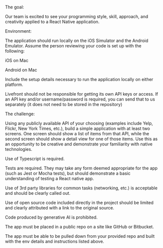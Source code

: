 The goal:

Our team is excited to see your programming style, skill, approach, and creativity applied to a React Native application.

Environment:

The application should run locally on the iOS Simulator and the Android Emulator. Assume the person reviewing your code is set up with the following:

iOS on Mac

Android on Mac

Include the setup details necessary to run the application locally on either platform.

Livefront should not be responsible for getting its own API keys or access. If an API key and/or username/password is required, you can send that to us separately (it does not need to be stored in the repository)

The challenge:

Using any publicly available API of your choosing (examples include Yelp, Flickr, New York Times, etc.), build a simple application with at least two screens. One screen should show a list of items from that API, while the second screen should show a detail view for one of those items. Use this as an opportunity to be creative and demonstrate your familiarity with native technologies.

Use of Typescript is required.

Tests are required. They may take any form deemed appropriate for the app (such as Jest or Mocha tests), but should demonstrate a basic understanding of testing a React native app.

Use of 3rd party libraries for common tasks (networking, etc.) is acceptable and should be clearly called out.

Use of open source code included directly in the project should be limited and clearly attributed with a link to the original source.

Code produced by generative AI is prohibited.

The app must be placed in a public repo on a site like GitHub or Bitbucket.

The app must be able to be pulled down from your provided repo and built with the env details and instructions listed above.